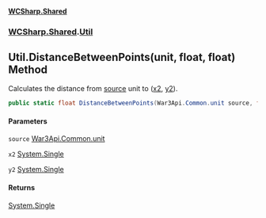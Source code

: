 #### [WCSharp.Shared](README.md 'README')
### [WCSharp.Shared](WCSharp.Shared.md 'WCSharp.Shared').[Util](WCSharp.Shared.Util.md 'WCSharp.Shared.Util')

## Util.DistanceBetweenPoints(unit, float, float) Method

Calculates the distance from [source](WCSharp.Shared.Util.DistanceBetweenPoints(War3Api.Common.unit,float,float).md#WCSharp.Shared.Util.DistanceBetweenPoints(War3Api.Common.unit,float,float).source 'WCSharp.Shared.Util.DistanceBetweenPoints(War3Api.Common.unit, float, float).source') unit to ([x2](WCSharp.Shared.Util.DistanceBetweenPoints(War3Api.Common.unit,float,float).md#WCSharp.Shared.Util.DistanceBetweenPoints(War3Api.Common.unit,float,float).x2 'WCSharp.Shared.Util.DistanceBetweenPoints(War3Api.Common.unit, float, float).x2'), [y2](WCSharp.Shared.Util.DistanceBetweenPoints(War3Api.Common.unit,float,float).md#WCSharp.Shared.Util.DistanceBetweenPoints(War3Api.Common.unit,float,float).y2 'WCSharp.Shared.Util.DistanceBetweenPoints(War3Api.Common.unit, float, float).y2')).

```csharp
public static float DistanceBetweenPoints(War3Api.Common.unit source, float x2, float y2);
```
#### Parameters

<a name='WCSharp.Shared.Util.DistanceBetweenPoints(War3Api.Common.unit,float,float).source'></a>

`source` [War3Api.Common.unit](https://docs.microsoft.com/en-us/dotnet/api/War3Api.Common.unit 'War3Api.Common.unit')

<a name='WCSharp.Shared.Util.DistanceBetweenPoints(War3Api.Common.unit,float,float).x2'></a>

`x2` [System.Single](https://docs.microsoft.com/en-us/dotnet/api/System.Single 'System.Single')

<a name='WCSharp.Shared.Util.DistanceBetweenPoints(War3Api.Common.unit,float,float).y2'></a>

`y2` [System.Single](https://docs.microsoft.com/en-us/dotnet/api/System.Single 'System.Single')

#### Returns
[System.Single](https://docs.microsoft.com/en-us/dotnet/api/System.Single 'System.Single')